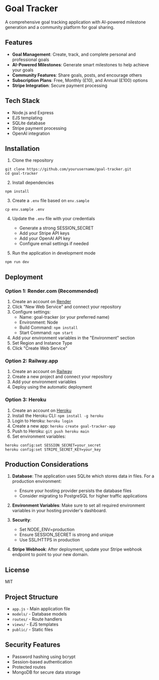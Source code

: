 # Goal Tracker

A comprehensive goal tracking application with AI-powered milestone generation and a community platform for goal sharing.

## Features

- **Goal Management**: Create, track, and complete personal and professional goals
- **AI-Powered Milestones**: Generate smart milestones to help achieve your goals
- **Community Features**: Share goals, posts, and encourage others
- **Subscription Plans**: Free, Monthly (£10), and Annual (£100) options
- **Stripe Integration**: Secure payment processing

## Tech Stack

- Node.js and Express
- EJS templating
- SQLite database
- Stripe payment processing
- OpenAI integration

## Installation

1. Clone the repository
```
git clone https://github.com/yourusername/goal-tracker.git
cd goal-tracker
```

2. Install dependencies
```
npm install
```

3. Create a `.env` file based on `env.sample`
```
cp env.sample .env
```

4. Update the `.env` file with your credentials
   - Generate a strong SESSION_SECRET
   - Add your Stripe API keys
   - Add your OpenAI API key
   - Configure email settings if needed

5. Run the application in development mode
```
npm run dev
```

## Deployment

### Option 1: Render.com (Recommended)

1. Create an account on [Render](https://render.com)
2. Click "New Web Service" and connect your repository
3. Configure settings:
   - Name: goal-tracker (or your preferred name)
   - Environment: Node
   - Build Command: `npm install`
   - Start Command: `npm start`
4. Add your environment variables in the "Environment" section
5. Set Region and Instance Type
6. Click "Create Web Service"

### Option 2: Railway.app

1. Create an account on [Railway](https://railway.app)
2. Create a new project and connect your repository
3. Add your environment variables
4. Deploy using the automatic deployment

### Option 3: Heroku

1. Create an account on [Heroku](https://heroku.com)
2. Install the Heroku CLI: `npm install -g heroku`
3. Login to Heroku: `heroku login`
4. Create a new app: `heroku create goal-tracker-app`
5. Push to Heroku: `git push heroku main`
6. Set environment variables:
```
heroku config:set SESSION_SECRET=your_secret
heroku config:set STRIPE_SECRET_KEY=your_key
```

## Production Considerations

1. **Database**: The application uses SQLite which stores data in files. For a production environment:
   - Ensure your hosting provider persists the database files
   - Consider migrating to PostgreSQL for higher traffic applications

2. **Environment Variables**: Make sure to set all required environment variables in your hosting provider's dashboard.

3. **Security**: 
   - Set NODE_ENV=production
   - Ensure SESSION_SECRET is strong and unique
   - Use SSL/HTTPS in production

4. **Stripe Webhook**: After deployment, update your Stripe webhook endpoint to point to your new domain.

## License

MIT

## Project Structure

- `app.js` - Main application file
- `models/` - Database models
- `routes/` - Route handlers
- `views/` - EJS templates
- `public/` - Static files

## Security Features

- Password hashing using bcrypt
- Session-based authentication
- Protected routes
- MongoDB for secure data storage 